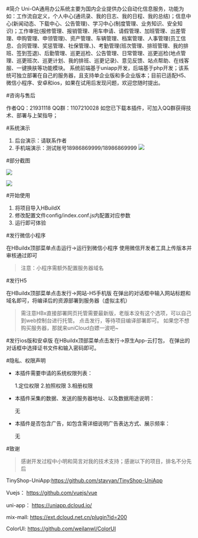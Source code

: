 #简介
Uni-OA通用办公系统主要为国内企业提供办公自动化信息服务，功能为如：工作流自定义，个人中心(通讯录、我的日志、我的日程、我的总结)；信息中心(新闻动态、下载中心、公告管理)、学习中心(制度管理、业务知识、安全知识)；工作审批(报修管理、报销管理、用车申请、请假管理、加班管理、出差管理、申购管理、申领管理)、资产管理、车辆管理、档案管理、人事管理(员工信息、合同管理、奖惩管理、社保管理、)、考勤管理(班次管理、排班管理、我的排班、签到签退)、后勤管理、巡更巡检、公告管理、日常管理、巡更巡检(地点管理、巡更班次、巡更计划、我的排班、巡更记录)、意见反馈、站点帮助、在线客服、一键换肤等功能模块。
系统前端基于uniapp开发，后端基于php开发；该系统可独立部署在自己的服务器，且支持单企业版和多企业版本；目前已适配H5、微信小程序、安卓和ios，如果在试用后发现问题，欢迎您随时提出。

#咨询与售后

作者QQ：21931118 QQ群：1107210028
如您已下载本插件，可加入QQ群获得技术、部署与上架指导；

#系统演示

1. 后台演示：请联系作者
2. 手机端演示：测试账号18986869999/18986869999
![](http://wephp-oa.oss-cn-shenzhen.aliyuncs.com/images/2020/11/23/image_1606146357_mz3LWWi7.png)

#部分截图

![](http://wephp-oa.oss-cn-shenzhen.aliyuncs.com/images/2020/11/24/image_1606211083_EqU6kbWZ.png)

![](http://wephp-oa.oss-cn-shenzhen.aliyuncs.com/images/2020/11/24/image_1606211322_EyAAx6i0.png)

#开始使用

1. 将项目导入HBuildX
2. 修改配置文件config/index.conf.js内配置对应参数
3. 运行即可体验

#发行微信小程序

在HBuildx顶部菜单点击运行->运行到微信小程序
使用微信开发者工具上传版本并审核通过即可
>注意：小程序需额外配置服务器域名

#发行H5

在HBuildx顶部菜单点击发行->网站-H5手机版
在弹出的对话框中输入网站标题和域名即可，将编译后的资源部署到服务器（虚拟主机）
>需注意HBx直接部署网页托管需要最新版，老版本没有这个选项，可以自己到web控制台进行托管。
点击发行，等待项目编译部署即可。
如果您不想购买服务器，那就来uniCloud白嫖一波吧~

#发行ios版和安卓版
在HBuildx顶部菜单点击发行->原生App-云打包，
在弹出的对话框中选择证书文件和输入密码即可。

#隐私、权限声明

- 本插件需要申请的系统权限列表：

	1.定位权限 2.拍照权限 3.相册权限

- 本插件采集的数据、发送的服务器地址、以及数据用途说明：

	无

- 本插件是否包含广告，如包含需详细说明广告表达方式、展示频率：

	无

#致谢

>感谢开发过程中小明和简言对我的技术支持；感谢以下的项目，排名不分先后

TinyShop-UniApp:https://github.com/stavyan/TinyShop-UniApp

Vuejs： https://github.com/vuejs/vue

uni-app： https://uniapp.dcloud.io/

mix-mall: https://ext.dcloud.net.cn/plugin?id=200

ColorUI: https://github.com/weilanwl/ColorUI

